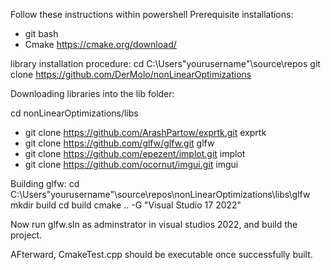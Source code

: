 Follow these instructions within powershell 
Prerequisite installations: 
- git bash
- Cmake https://cmake.org/download/
  
library installation procedure: 
cd C:\Users\"yourusername"\source\repos
git clone https://github.com/DerMolo/nonLinearOptimizations

Downloading libraries into the lib folder: 

cd nonLinearOptimizations/libs

- git clone https://github.com/ArashPartow/exprtk.git exprtk
- git clone https://github.com/glfw/glfw.git glfw
- git clone https://github.com/epezent/implot.git implot
- git clone https://github.com/ocornut/imgui.git imgui

Building glfw: 
cd C:\Users\"yourusername"\source\repos\nonLinearOptimizations\libs\glfw
mkdir build
cd build
cmake .. -G "Visual Studio 17 2022"

Now run glfw.sln as adminstrator in visual studios 2022, and build the project.

AFterward, CmakeTest.cpp should be executable once successfully built.

